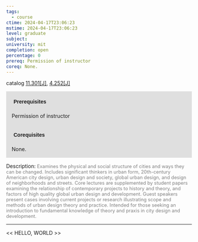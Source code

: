 ```yaml
---
tags:
  - course
ctime: 2024-04-17T23:06:23
mstime: 2024-04-17T23:06:23
level: graduate
subject: 
university: mit
completion: open
percentage: 0
prereq: Permission of instructor
coreq: None.
---
```


catalog [11.301[J]](http://student.mit.edu/catalog/m11c.html#11.301), [4.252[J]](http://student.mit.edu/catalog/m4b.html#4.252)

<span style="display: block; padding: 15px; background-color: rgb(100, 100, 100, 0.2);"><font id="m_prereq520_0" style="display: block; font-family: Arial, sans-serif; font-weight: bold; padding: 5px">Prerequisites</font><br><span id="prereq520_0">Permission of instructor</span></span>
<span style="display: block; padding: 15px; background-color: rgb(100, 100, 100, 0.2);"><font id="m_coreq520_0" style="display: block; font-family: Arial, sans-serif; font-weight: bold; padding: 5px">Corequisites</font><br><span id="coreq520_0">None.</span></span>

<font style="">Description:</font>
<font style="color: grey; font-size: 0.8rem;">Examines the physical and social structure of cities and ways they can be changed. Includes significant thinkers in urban form, 20th-century American city design, urban design and society, global urban design, and design of neighborhoods and streets. Core lectures are supplemented by student papers examining the relationship of contemporary projects to history and theory, and factors of high quality global urban design and development. Guest speakers present cases involving current projects or research illustrating scope and methods of urban design theory and practice. Intended for those seeking an introduction to fundamental knowledge of theory and praxis in city design and development.</font>



---

<< HELLO, WORLD >>
